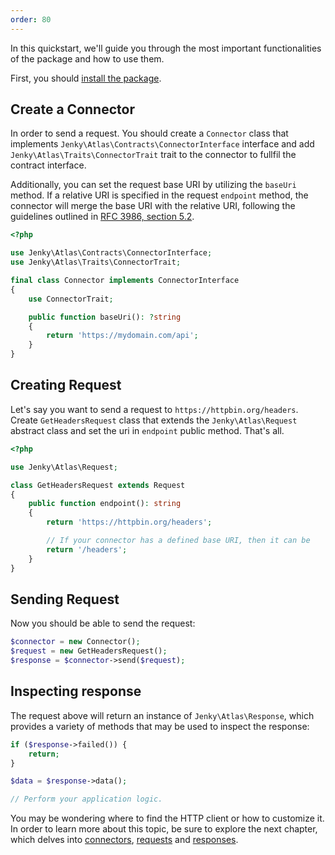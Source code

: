 ```yaml
---
order: 80
---
```


In this quickstart, we'll guide you through the most important functionalities of the package and how to use them.

First, you should [install the package](./installation.md).

## Create a Connector

In order to send a request. You should create a `Connector` class that implements `Jenky\Atlas\Contracts\ConnectorInterface` interface and add `Jenky\Atlas\Traits\ConnectorTrait` trait to the connector to fullfil the contract interface.

Additionally, you can set the request base URI by utilizing the `baseUri` method. If a relative URI is specified in the request `endpoint` method, the connector will merge the base URI with the relative URI, following the guidelines outlined in [RFC 3986, section 5.2](https://www.rfc-editor.org/rfc/rfc3986#section-5.2).

```php
<?php

use Jenky\Atlas\Contracts\ConnectorInterface;
use Jenky\Atlas\Traits\ConnectorTrait;

final class Connector implements ConnectorInterface
{
    use ConnectorTrait;

    public function baseUri(): ?string
    {
        return 'https://mydomain.com/api';
    }
}
```

## Creating Request

Let's say you want to send a request to `https://httpbin.org/headers`. Create `GetHeadersRequest` class that extends the `Jenky\Atlas\Request` abstract class and set the uri in `endpoint` public method. That's all.

```php
<?php

use Jenky\Atlas\Request;

class GetHeadersRequest extends Request
{
    public function endpoint(): string
    {
        return 'https://httpbin.org/headers';

        // If your connector has a defined base URI, then it can be
        return '/headers';
    }
}
```

## Sending Request

Now you should be able to send the request:

```php
$connector = new Connector();
$request = new GetHeadersRequest();
$response = $connector->send($request);
```

## Inspecting response

The request above will return an instance of `Jenky\Atlas\Response`, which provides a variety of methods that may be used to inspect the response:

```php
if ($response->failed()) {
    return;
}

$data = $response->data();

// Perform your application logic.
```

You may be wondering where to find the HTTP client or how to customize it. In order to learn more about this topic, be sure to explore the next chapter, which delves into [connectors](./../basic/connectors.md), [requests](./../basic/requests.md) and [responses](./../basic/responses.md).
